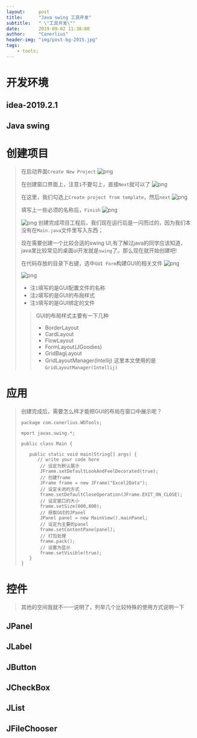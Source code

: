 ```yaml
---
layout:     post
title:      "Java swing 工具开发"
subtitle:   " \"工具开发\""
date:       2019-09-02 11:38:00
author:     "Conerlius"
header-img: "img/post-bg-2015.jpg"
tags:
    - tools;
---
```


# 开发环境
## idea-2019.2.1
## Java swing

# 创建项目
> 在启动界面`Create New Project`
> ![png](/images/java_swing/java_swing_create_window1.jpg)
> 
> 在创建窗口界面上，注意``1``不要勾上，直接`Next`就可以了
> ![png](/images/java_swing/java_swing_create_window2.jpg)
> 
> 在这里，我们勾选上`Create project from template`，然后`next`
> ![png](/images/java_swing/java_swing_create_window3.jpg)
> 
> 填写上一些必须的名称后，`Finish`
> ![png](/images/java_swing/java_swing_create_window4.jpg)
> 
> ![png](/images/java_swing/java_swing_create_swing1.jpg)
> 创建完成项目工程后，我们现在运行后是一闪而过的，因为我们本没有在`Main.java`文件里写入东西；
> 
> 现在需要创建一个比较合适的swing UI,有了解过java的同学应该知道，java里比较常见的桌面ui开发就是`swing`了。那么现在就开始创建吧!
> 
> 在代码存放的目录下右键，选中`GUI Form`构建GUI的相关文件
> ![png](/images/java_swing/java_swing_create_swing2.jpg)
> 
> ![png](/images/java_swing/java_swing_create_swing3.jpg)
> * 注`1`填写的是GUI配置文件的名称
> * 注`2`填写的是GUI的布局样式
> * 注`3`填写的是GUI绑定的文件
>> GUI的布局样式主要有一下几种
>> * BorderLayout
>> * CardLayout
>> * FlowLayout
>> * FormLayout(JGoodies)
>> * GridBagLayout
>> * GridLayoutManager(Intellij)
> 这里本文使用的是`GridLayoutManager(Intellij)`

# 应用
> 创建完成后，需要怎么样才能把GUI的布局在窗口中展示呢？
> ```
> package com.conerlius.WDTools;
> 
> mport javax.swing.*;
> 
> public class Main {
>
>    public static void main(String[] args) {
>	    // write your code here
>        // 设定为默认展示
>        JFrame.setDefaultLookAndFeelDecorated(true);
>        // 创建frame
>        JFrame frame = new JFrame("Excel2Data");
>        // 设定关闭的方式
>        frame.setDefaultCloseOperation(JFrame.EXIT_ON_CLOSE);
>        // 设定窗口的大小
>        frame.setSize(600,800);
>        // 获取GUI的JPanel
>        JPanel panel = new MainView().mainPanel;
>        // 设定为主要的panel
>        frame.setContentPane(panel);
>        // 打包处理
>        frame.pack();
>        // 设置为显示
>        frame.setVisible(true);
>    }
>}
> ```

# 控件
> 其他的空间我就不一一说明了，列举几个比较特殊的使用方式说明一下

## JPanel
> 
## JLabel
## JButton
## JCheckBox
## JList
## JFileChooser